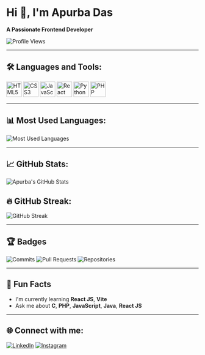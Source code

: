 # Hi 👋, I'm Apurba Das
**A Passionate Frontend Developer**

![Profile Views](https://komarev.com/ghpvc/?username=Apurba2509&label=Profile%20views&color=0e75b6&style=flat-square)

---

## 🛠 **Languages and Tools:**

<p align="left">
  <img src="https://cdn.jsdelivr.net/gh/devicons/devicon/icons/html5/html5-original.svg" alt="HTML5" width="40" height="40"/>
  <img src="https://cdn.jsdelivr.net/gh/devicons/devicon/icons/css3/css3-original.svg" alt="CSS3" width="40" height="40"/>
  <img src="https://cdn.jsdelivr.net/gh/devicons/devicon/icons/javascript/javascript-original.svg" alt="JavaScript" width="40" height="40"/>
  <img src="https://cdn.jsdelivr.net/gh/devicons/devicon/icons/react/react-original.svg" alt="React" width="40" height="40"/>
  <img src="https://cdn.jsdelivr.net/gh/devicons/devicon/icons/python/python-original.svg" alt="Python" width="40" height="40"/>
  <img src="https://cdn.jsdelivr.net/gh/devicons/devicon/icons/php/php-original.svg" alt="PHP" width="40" height="40"/>
</p>

---

## 📊 **Most Used Languages:**

![Most Used Languages](https://github-readme-stats.vercel.app/api/top-langs/?username=Apurba2509&layout=compact&theme=radical)

---

## 📈 **GitHub Stats:**

![Apurba's GitHub Stats](https://github-readme-stats.vercel.app/api?username=Apurba2509&show_icons=true&theme=radical)

## 🔥 **GitHub Streak:**

![GitHub Streak](https://github-readme-streak-stats.herokuapp.com/?user=Apurba2509&theme=radical)

---

## 🏆 **Badges**

![Commits](https://badges.pufler.dev/commits/all/Apurba2509) 
![Pull Requests](https://badges.pufler.dev/pulls/Apurba2509)
![Repositories](https://badges.pufler.dev/repos/Apurba2509)

---

## 💬 **Fun Facts**
- I'm currently learning **React JS**, **Vite**
- Ask me about **C**, **PHP**, **JavaScript**, **Java**, **React JS**

---

## 🌐 **Connect with me:**

[![LinkedIn](https://img.shields.io/badge/-LinkedIn-blue?style=flat&logo=linkedin)](https://www.linkedin.com/in/apurbadas2509/)
[![Instagram](https://img.shields.io/badge/-Instagram-orange?style=flat&logo=instagram)](https://www.instagram.com/___apurbax___/)
